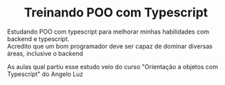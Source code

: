 <h1 align="center">Treinando POO com Typescript</h1>
<p>Estudando POO com typescript para melhorar minhas habilidades com backend e typescript.</br>Acredito que um bom programador deve ser capaz de dominar diversas áreas, inclusive o backend</p>
<p>As aulas qual partiu esse estudo veio do curso <link src="https://www.youtube.com/watch?v=G5TOitIft8o&list=PLDqnSpzNKDvnh-0RCYbIL5WzGCCFV1Ghm">"Orientação a objetos com Typescript"</link> do Angelo Luz</p>